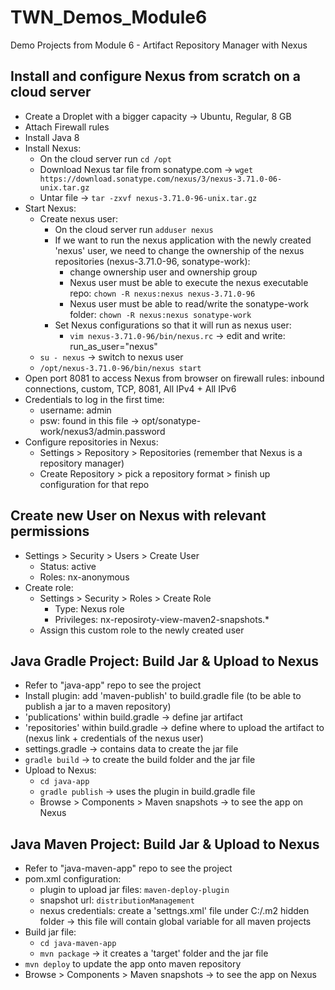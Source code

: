 # TWN_Demos_Module6
Demo Projects from Module 6 - Artifact Repository Manager with Nexus

## Install and configure Nexus from scratch on a cloud server
- Create a Droplet with a bigger capacity -> Ubuntu, Regular, 8 GB
- Attach Firewall rules
- Install Java 8
- Install Nexus:
  - On the cloud server run ``cd /opt``
  - Download Nexus tar file from sonatype.com -> ``wget https://download.sonatype.com/nexus/3/nexus-3.71.0-06-unix.tar.gz``
  - Untar file -> ``tar -zxvf nexus-3.71.0-96-unix.tar.gz``
- Start Nexus:
  - Create nexus user:
    - On the cloud server run ``adduser nexus``
    - If we want to run the nexus application with the newly created 'nexus' user, we need to change the ownership of the nexus repositories (nexus-3.71.0-96, sonatype-work):
      - change ownership user and ownership group
      - Nexus user must be able to execute the nexus executable repo: ``chown -R nexus:nexus nexus-3.71.0-96``
      - Nexus user must be able to read/write the sonatype-work folder: ``chown -R nexus:nexus sonatype-work``
    - Set Nexus configurations so that it will run as nexus user:
      - ``vim nexus-3.71.0-96/bin/nexus.rc`` -> edit and write: run_as_user="nexus"
  - ``su - nexus`` -> switch to nexus user
  - ``/opt/nexus-3.71.0-96/bin/nexus start``
- Open port 8081 to access Nexus from browser on firewall rules: inbound connections, custom, TCP, 8081, All IPv4 + All IPv6
- Credentials to log in the first time:
  - username: admin
  - psw: found in this file -> opt/sonatype-work/nexus3/admin.password
- Configure repositories in Nexus:
  - Settings > Repository > Repositories (remember that Nexus is a repository manager)
  - Create Repository > pick a repository format > finish up configuration for that repo

## Create new User on Nexus with relevant permissions
- Settings > Security > Users > Create User
  - Status: active
  - Roles: nx-anonymous
- Create role:
  - Settings > Security > Roles > Create Role
    - Type: Nexus role
    - Privileges: nx-reposiroty-view-maven2-snapshots.*
  - Assign this custom role to the newly created user

## Java Gradle Project: Build Jar & Upload to Nexus
- Refer to "java-app" repo to see the project
- Install plugin: add 'maven-publish' to build.gradle file (to be able to publish a jar to a maven repository)
- 'publications' within build.gradle -> define jar artifact
- 'repositories' within build.gradle -> define where to upload the artifact to (nexus link + credentials of the nexus user)
- settings.gradle -> contains data to create the jar file
- ``gradle build`` -> to create the build folder and the jar file
- Upload to Nexus:
  - ``cd java-app``
  - ``gradle publish`` -> uses the plugin in build.gradle file
  - Browse > Components > Maven snapshots -> to see the app on Nexus

## Java Maven Project: Build Jar & Upload to Nexus
- Refer to "java-maven-app" repo to see the project
- pom.xml configuration:
  - plugin to upload jar files: ``maven-deploy-plugin``
  - snapshot url: ``distributionManagement``
  - nexus credentials: create a 'settngs.xml' file under C:/.m2 hidden folder -> this file will contain global variable for all maven projects
- Build jar file:
  - ``cd java-maven-app``
  - ``mvn package`` -> it creates a 'target' folder and the jar file
- ``mvn deploy`` to update the app onto maven repository
- Browse > Components > Maven snapshots -> to see the app on Nexus
